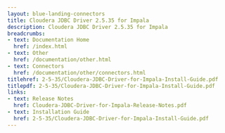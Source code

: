 ```yaml
---
layout: blue-landing-connectors
title: Cloudera JDBC Driver 2.5.35 for Impala
description: Cloudera JDBC Driver 2.5.35 for Impala
breadcrumbs:
- text: Documentation Home
  href: /index.html
- text: Other
  href: /documentation/other.html
- text: Connectors
  href: /documentation/other/connectors.html
titlehref: 2-5-35/Cloudera-JDBC-Driver-for-Impala-Install-Guide.pdf
titlepdf: 2-5-35/Cloudera-JDBC-Driver-for-Impala-Install-Guide.pdf
links:
- text: Release Notes
  href: Cloudera-JDBC-Driver-for-Impala-Release-Notes.pdf
- text: Installation Guide
  href: 2-5-35/Cloudera-JDBC-Driver-for-Impala-Install-Guide.pdf
---
```

